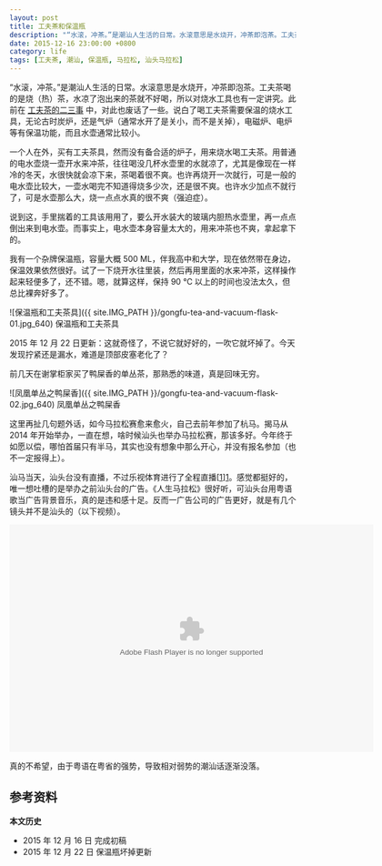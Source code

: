 ```yaml
---
layout: post
title: 工夫茶和保温瓶
description: "“水滚，冲茶。”是潮汕人生活的日常。水滚意思是水烧开，冲茶即泡茶。工夫茶喝的是烧（热）茶，水凉了泡出来的茶就不好喝，所以对烧水工具也有一定讲究。"
date: 2015-12-16 23:00:00 +0800
category: life
tags: [工夫茶, 潮汕, 保温瓶, 马拉松, 汕头马拉松]
---
```


“水滚，冲茶。”是潮汕人生活的日常。水滚意思是水烧开，冲茶即泡茶。工夫茶喝的是烧（热）茶，水凉了泡出来的茶就不好喝，所以对烧水工具也有一定讲究。此前在 [工夫茶的二三事](/gongfu-tea.html) 中，对此也废话了一些。说白了喝工夫茶需要保温的烧水工具，无论古时炭炉，还是气炉（通常水开了是关小，而不是关掉），电磁炉、电炉等有保温功能，而且水壶通常比较小。

一个人在外，买有工夫茶具，然而没有备合适的炉子，用来烧水喝工夫茶。用普通的电水壶烧一壶开水来冲茶，往往喝没几杯水壶里的水就凉了，尤其是像现在一样冷的冬天，水很快就会凉下来，茶喝着很不爽。也许再烧开一次就行，可是一般的电水壶比较大，一壶水喝完不知道得烧多少次，还是很不爽。也许水少加点不就行了，可是水壶那么大，烧一点点水真的很不爽（强迫症）。

说到这，手里揣着的工具该用用了，要么开水装大的玻璃内胆热水壶里，再一点点倒出来到电水壶。而事实上，电水壶本身容量太大的，用来冲茶也不爽，拿起拿下的。

我有一个杂牌保温瓶，容量大概 500 ML，伴我高中和大学，现在依然带在身边，保温效果依然很好。试了一下烧开水往里装，然后再用里面的水来冲茶，这样操作起来轻便多了，还不错。嗯，就算这样，保持 90 ℃ 以上的时间也没法太久，但总比裸奔好多了。

![保温瓶和工夫茶具]({{ site.IMG_PATH }}/gongfu-tea-and-vacuum-flask-01.jpg_640)
保温瓶和工夫茶具

2015 年 12 月 22 日更新：这就奇怪了，不说它就好好的，一吹它就坏掉了。今天发现拧紧还是漏水，难道是顶部皮塞老化了？

前几天在谢掌柜家买了鸭屎香的单丛茶，那熟悉的味道，真是回味无穷。

![凤凰单丛之鸭屎香]({{ site.IMG_PATH }}/gongfu-tea-and-vacuum-flask-02.jpg_640)
凤凰单丛之鸭屎香

这里再扯几句题外话，如今马拉松赛愈来愈火，自己去前年参加了杭马。揭马从 2014 年开始举办，一直在想，啥时候汕头也举办马拉松赛，那该多好。今年终于如愿以偿，哪怕首届只有半马，其实也没有想象中那么开心，并没有报名参加（也不一定报得上）。

汕马当天，汕头台没有直播，不过乐视体育进行了全程直播[[1]][1]。感觉都挺好的，唯一想吐槽的是举办之前汕头台的广告。《人生马拉松》很好听，可汕头台用粤语歌当广告背景音乐，真的是违和感十足。反而一广告公司的广告更好，就是有几个镜头并不是汕头的（以下视频）。

<embed id="video" src="http://imgcache.qq.com/tencentvideo_v1/player/TencentPlayer.swf?vid=t0173bqcvmh&amp;auto=0" allowFullScreen="true" quality="high" width="640" height="400" align="middle" allowScriptAccess="always" type="application/x-shockwave-flash" />
<script>
if(!isFlashSupported()){
    var video=document.getElementById('video');
    video.outerHTML = '<iframe frameborder="0" width="100%" src="http://v.qq.com/iframe/player.html?vid=t0173bqcvmh&tiny=0&auto=0" allowfullscreen="1"></iframe>';
}
</script>

真的不希望，由于粤语在粤省的强势，导致相对弱势的潮汕话逐渐没落。

## 参考资料

[1]: http://sports.letv.com/video/24193660.html "2015汕头半程马拉松 全场精彩回放"

**本文历史**

* 2015 年 12 月 16 日 完成初稿
* 2015 年 12 月 22 日 保温瓶坏掉更新
